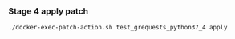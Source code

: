 ### Stage 4 apply patch

```shell
./docker-exec-patch-action.sh test_grequests_python37_4 apply
```
